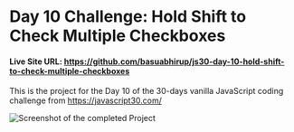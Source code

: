 # Day 10 Challenge: Hold Shift to Check Multiple Checkboxes

#### Live Site URL: https://github.com/basuabhirup/js30-day-10-hold-shift-to-check-multiple-checkboxes

This is the project for the Day 10 of the 30-days vanilla JavaScript coding challenge from https://javascript30.com/


![Screenshot of the completed Project](./screenshot-day08.png)
